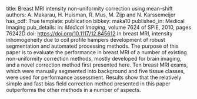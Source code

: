 title: Breast MRI intensity non-uniformity correction using mean-shift
authors: A. Makarau, H. Huisman, R. Mus, M. Zijp and N. Karssemeijer
has_pdf: True
template: publication
bibkey: maka10
published_in: Medical Imaging
pub_details: in: <i>Medical Imaging</i>, volume 7624 of SPIE, 2010, pages 76242D
doi: https://doi.org/10.1117/12.845612
In breast MRI, intensity inhomogeneity due to coil profile hampers development of robust segmentation and automated processing methods. The purpose of this paper is to evaluate the performance in breast MRI of a number of existing non-uniformity correction methods, mostly developed for brain imaging, and a novel correction method first presented here. Ten breast MRI exams, which were manually segmented into background and five tissue classes, were used for performance assessment. Results show that the relatively simple and fast bias field correction method presented in this paper outperforms the other methods in a number of aspects.

